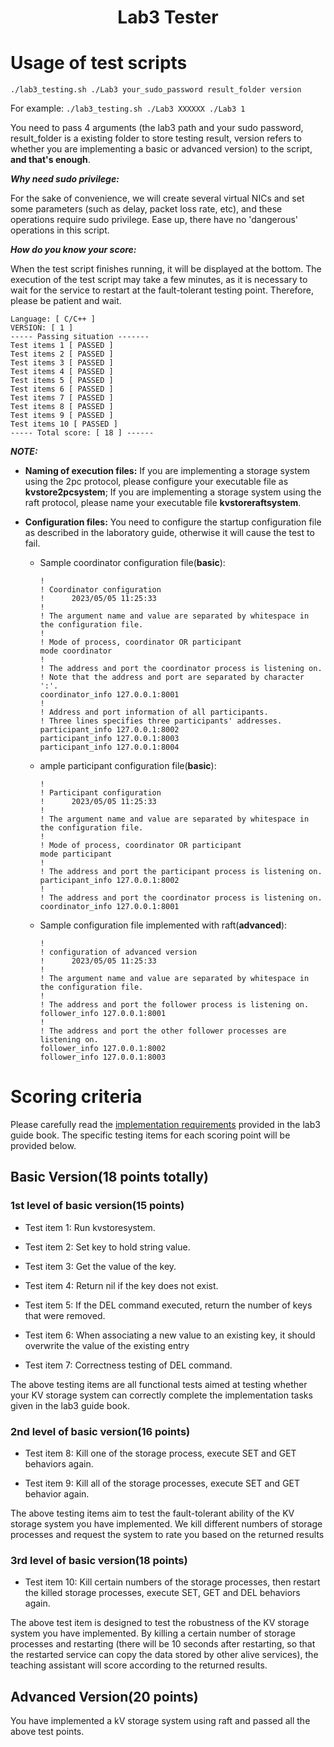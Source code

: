 <html>
<center>
<h1>
Lab3 Tester
</h1></center>
</html>

# Usage of test scripts

`./lab3_testing.sh ./Lab3 your_sudo_password result_folder version`

For example:
`./lab3_testing.sh ./Lab3 XXXXXX ./Lab3 1`

You need to pass 4 arguments (the lab3 path and your sudo password, result_folder is a existing folder to store testing result, version refers to whether you are implementing a basic or advanced version) to the script, **and that's enough**. 

***Why need sudo privilege:***

For the sake of convenience, we will create several virtual NICs and set some parameters (such as delay, packet loss rate, etc), and these operations require sudo privilege. Ease up, there have no 'dangerous' operations in this script.

***How do you know your score:***

When the test script finishes running, it will be displayed at the bottom. The execution of the test script may take a few minutes, as it is necessary to wait for the service to restart at the fault-tolerant testing point. Therefore, please be patient and wait.

```shell
Language: [ C/C++ ]
VERSION: [ 1 ]
----- Passing situation -------
Test items 1 [ PASSED ]
Test items 2 [ PASSED ]
Test items 3 [ PASSED ]
Test items 4 [ PASSED ]
Test items 5 [ PASSED ]
Test items 6 [ PASSED ]
Test items 7 [ PASSED ]
Test items 8 [ PASSED ]
Test items 9 [ PASSED ]
Test items 10 [ PASSED ]
----- Total score: [ 18 ] ------
```

***NOTE:***

- **Naming of execution files:** If you are implementing a storage system using the 2pc protocol, please configure your executable file as **kvstore2pcsystem**; If you are implementing a storage system using the raft protocol, please name your executable file **kvstoreraftsystem**.

- **Configuration files:** You need to configure the startup configuration file as described in the laboratory guide, otherwise it will cause the test to fail.
  
  - Sample coordinator configuration file(**basic**):
    
    ```tsconfig
    !
    ! Coordinator configuration
    !      2023/05/05 11:25:33
    !
    ! The argument name and value are separated by whitespace in the configuration file.
    !
    ! Mode of process, coordinator OR participant
    mode coordinator
    !
    ! The address and port the coordinator process is listening on.
    ! Note that the address and port are separated by character ':'. 
    coordinator_info 127.0.0.1:8001
    !
    ! Address and port information of all participants. 
    ! Three lines specifies three participants' addresses.
    participant_info 127.0.0.1:8002 
    participant_info 127.0.0.1:8003 
    participant_info 127.0.0.1:8004
    ```
  
  - ample participant configuration file(**basic**):
    
    ```tsconfig
    !
    ! Participant configuration
    !      2023/05/05 11:25:33
    !
    ! The argument name and value are separated by whitespace in the configuration file.
    !
    ! Mode of process, coordinator OR participant
    mode participant
    !
    ! The address and port the participant process is listening on.
    participant_info 127.0.0.1:8002
    !
    ! The address and port the coordinator process is listening on.
    coordinator_info 127.0.0.1:8001
    ```
  
  - Sample configuration file implemented with raft(**advanced**):
    
    ```tsconfig
    !
    ! configuration of advanced version
    !      2023/05/05 11:25:33
    !
    ! The argument name and value are separated by whitespace in the configuration file.
    !
    ! The address and port the follower process is listening on.
    follower_info 127.0.0.1:8001
    !
    ! The address and port the other follower processes are listening on.
    follower_info 127.0.0.1:8002
    follower_info 127.0.0.1:8003
    ```

# Scoring criteria

Please carefully read the [implementation requirements](https://github.com/LabCloudComputing/CloudComputingLabs_22/tree/2022/Lab3#4-implementation-requirements) provided in the lab3 guide book. The specific testing items for each scoring point will be provided below.

## Basic Version(18 points totally)

### 1st level of basic version(15 points)

- Test item 1: Run kvstoresystem.

- Test item 2: Set key to hold string value.

- Test item 3: Get the value of the key.

- Test item 4: Return nil if the key does not exist.

- Test item 5: If the DEL command executed, return the number of keys that were removed.

- Test item 6: When associating a new value to an existing key, it should overwrite the value of the existing entry

- Test item 7: Correctness testing of DEL command.

The above testing items are all functional tests aimed at testing whether your KV storage system can correctly complete the implementation tasks given in the lab3 guide book.

### 2nd level of basic version(16 points)

- Test item 8: Kill one of the storage process, execute SET and GET behaviors again.

- Test item 9: Kill all of the storage processes, execute SET and GET behavior again.

The above testing items aim to test the fault-tolerant ability of the KV storage system you have implemented. We kill different numbers of storage processes and request the system to rate you based on the returned results

### 3rd level of basic version(18 points)

- Test item 10: Kill certain numbers of the storage processes, then restart the killed storage processes, execute SET, GET and DEL behaviors again.

The above test item is designed to test the robustness of the KV storage system you have implemented. By killing a certain number of storage processes and restarting (there will be 10 seconds after restarting, so that the restarted service can copy the data stored by other alive services), the teaching assistant will score according to the returned results.

## Advanced Version(20 points)

You have implemented a kV storage system using raft and passed all the above test points.
